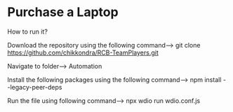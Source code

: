 # Purchase a Laptop
How to run it?

Download the repository using the following command-->
git clone https://github.com/chikkondra/RCB-TeamPlayers.git

Navigate to folder--> Automation

Install the following packages using the following command-->
npm install --legacy-peer-deps

Run the file using following command-->
npx wdio run wdio.conf.js
